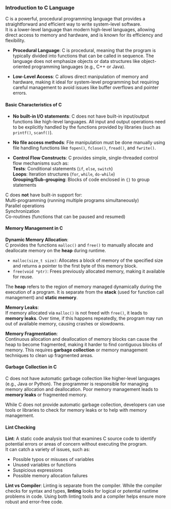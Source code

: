 
### **Introduction to C Language**

C is a powerful, procedural programming language that provides a straightforward and efficient way to write system-level software.     
It is a lower-level language than modern high-level languages, allowing direct access to memory and hardware, and is known for its efficiency and flexibility.

- **Procedural Language**: C is procedural, meaning that the program is typically divided into functions that can be called in sequence. The language does not emphasize objects or data structures like object-oriented programming languages (e.g., C++ or Java).

- **Low-Level Access**: C allows direct manipulation of memory and hardware, making it ideal for system-level programming but requiring careful management to avoid issues like buffer overflows and pointer errors.


#### **Basic Characteristics of C**

- **No built-in I/O statements**: C does not have built-in input/output functions like high-level languages. All input and output operations need to be explicitly handled by the functions provided by libraries (such as `printf()`, `scanf()`).

- **No file access methods**: File manipulation must be done manually using file handling functions like `fopen()`, `fclose()`, `fread()`, and `fwrite()`.

- **Control Flow Constructs**: C provides simple, single-threaded control flow mechanisms such as:      
    **Tests**: Conditional statements (`if`, `else`, `switch`)     
    **Loops**: Iteration structures (`for`, `while`, `do-while`)     
    **Grouping/Sub-grouping**: Blocks of code enclosed in `{}` to group statements

C does **not** have built-in support for:     
    Multi-programming (running multiple programs simultaneously)    
    Parallel operations    
    Synchronization    
    Co-routines (functions that can be paused and resumed)    


#### **Memory Management in C**

**Dynamic Memory Allocation**:     
C provides the functions `malloc()` and `free()` to manually allocate and deallocate memory on the **heap** during runtime.
- `malloc(size_t size)`: Allocates a block of memory of the specified size and returns a pointer to the first byte of this memory block.
- `free(void *ptr)`: Frees previously allocated memory, making it available for reuse.

The **heap** refers to the region of memory managed dynamically during the execution of a program. It is separate from the **stack** (used for function call management) and **static memory**.

**Memory Leaks**:       
If memory allocated via `malloc()` is not freed with `free()`, it leads to **memory leaks**. Over time, if this happens repeatedly, the program may run out of available memory, causing crashes or slowdowns.

**Memory Fragmentation**:     
Continuous allocation and deallocation of memory blocks can cause the heap to become fragmented, making it harder to find contiguous blocks of memory. This requires **garbage collection** or memory management techniques to clean up fragmented areas.


#### **Garbage Collection in C**
C does not have automatic garbage collection like higher-level languages (e.g., Java or Python). The programmer is responsible for managing memory allocation and deallocation. Poor memory management leads to **memory leaks** or fragmented memory.

While C does not provide automatic garbage collection, developers can use tools or libraries to check for memory leaks or to help with memory management.


#### **Lint Checking**

**Lint**: A static code analysis tool that examines C source code to identify potential errors or areas of concern without executing the program.      
It can catch a variety of issues, such as:
- Possible typos or misuses of variables
- Unused variables or functions
- Suspicious expressions
- Possible memory allocation failures

 **Lint vs Compiler**: Linting is separate from the compiler. While the compiler checks for syntax and types, **linting** looks for logical or potential runtime problems in code. 
 Using both linting tools and a compiler helps ensure more robust and error-free code.